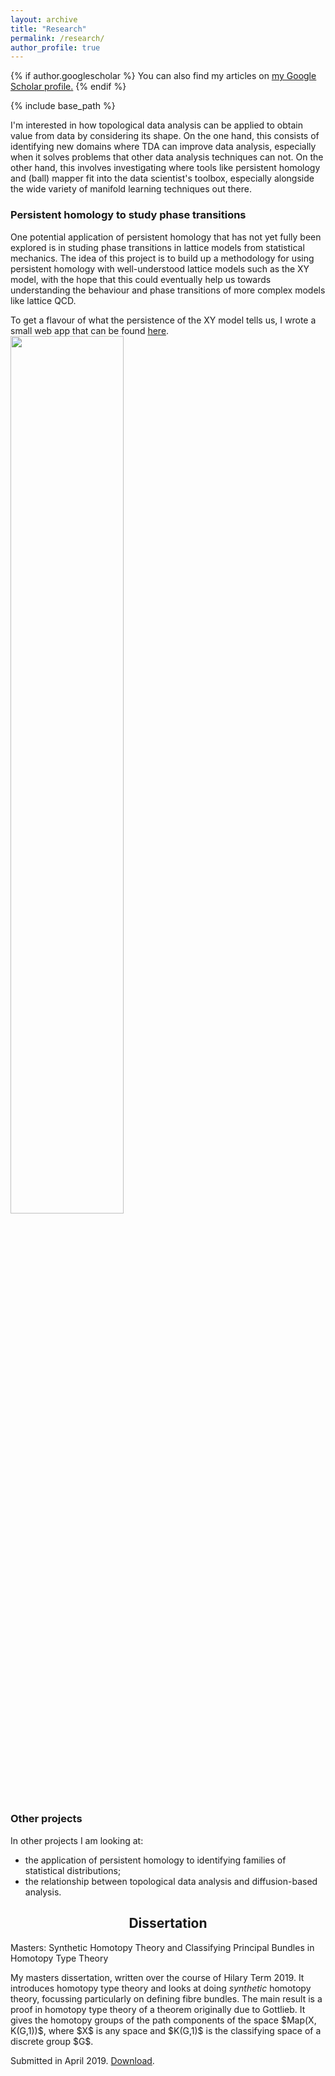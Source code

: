 ```yaml
---
layout: archive
title: "Research"
permalink: /research/
author_profile: true
---
```


{% if author.googlescholar %}
  You can also find my articles on <u><a href="{{author.googlescholar}}">my Google Scholar profile</a>.</u>
{% endif %}

{% include base_path %}

<script
  src="https://code.jquery.com/jquery-3.4.1.min.js"
  integrity="sha256-CSXorXvZcTkaix6Yvo6HppcZGetbYMGWSFlBw8HfCJo="
  crossorigin="anonymous"></script>

<link rel="stylesheet" href="{{ site.baseurl }}/assets/vallenato/vallenato.css">
<script src='https://cdnjs.cloudflare.com/ajax/libs/mathjax/2.7.5/latest.js?config=TeX-MML-AM_CHTML' async></script>
<script src="{{ site.baseurl }}/assets/vallenato/vallenato.js"></script>

I'm interested in how topological data analysis can be applied to obtain value from data by considering its shape. On the one hand, this consists of identifying new domains where TDA can improve data analysis, especially when it solves problems that other data analysis techniques can not. On the other hand, this involves investigating where tools like persistent homology and (ball) mapper fit into the data scientist's toolbox, especially alongside the wide variety of manifold learning techniques out there.

<h3>Persistent homology to study phase transitions</h3>
<p>
	One potential application of persistent homology that has not yet fully been explored is in studing phase transitions in lattice models from statistical mechanics. The idea of this project is to build up a methodology for using persistent homology with well-understood lattice models such as the XY model, with the hope that this could eventually help us towards understanding the behaviour and phase transitions of more complex models like lattice QCD.
</p><p>
	To get a flavour of what the persistence of the XY model tells us, I wrote a small web app that can be found <a href="{{ site.baseurl }}/xy-model/">here</a>.
	<a href="{{ site.baseurl }}/xy-model/" style="padding-left: auto; padding-right: auto; padding-top: 15px;"><img src="{{ site.baseurl }}/files/images/xy_applet.png" style="width: 60%;"/></a>
</p>

<h3>Other projects</h3>
<p>
In other projects I am looking at:
<ul>
  <li>the application of persistent homology to identifying families of statistical distributions;</li>
  <li>the relationship between topological data analysis and diffusion-based analysis.</li>
</ul>
</p>

<div class="vallenato">
<h2 style="text-align: center;">Dissertation</h2>
<div class="vallenato-header">
Masters: Synthetic Homotopy Theory and Classifying Principal Bundles in Homotopy Type Theory
</div><!--/.vallenato-header-->

<div class="vallenato-content">
<p>My masters dissertation, written over the course of Hilary Term 2019. It introduces homotopy type theory and looks at doing <i>synthetic</i> homotopy theory, focussing particularly on defining fibre bundles. The main result is a proof in homotopy type theory of a theorem originally due to Gottlieb. It gives the homotopy groups of the path components of the space $Map(X, K(G,1))$, where $X$ is any space and $K(G,1)$ is the classifying space of a discrete group $G$.</p>

<p>Submitted in April 2019. <a href="{{ site.baseurl }}/files/dissertation.pdf">Download</a>.</p>
</div><!--/.vallenato-content-->
  
</div><!--/.vallenato-->

<script>
$(document).ready(function() {
	vallenato();
});
</script>
